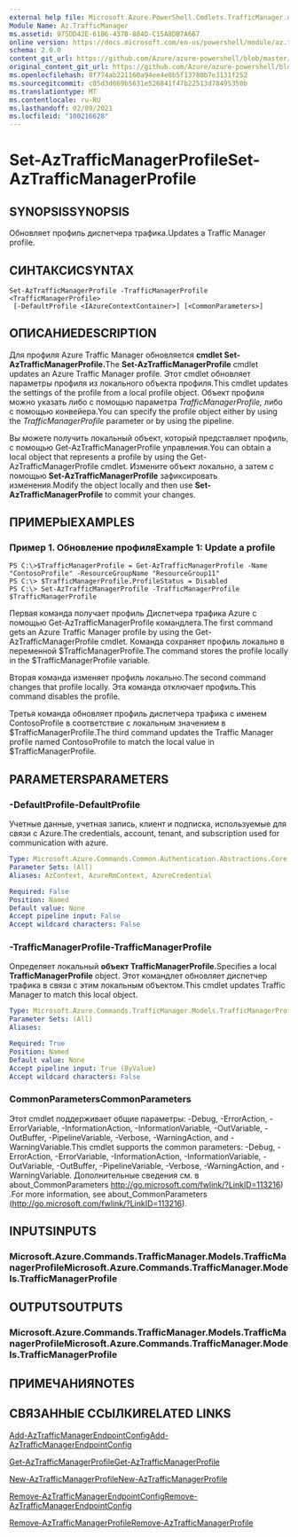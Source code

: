 ```yaml
---
external help file: Microsoft.Azure.PowerShell.Cmdlets.TrafficManager.dll-Help.xml
Module Name: Az.TrafficManager
ms.assetid: 975DD42E-61B6-437B-884D-C15A8DB7A667
online version: https://docs.microsoft.com/en-us/powershell/module/az.trafficmanager/set-aztrafficmanagerprofile
schema: 2.0.0
content_git_url: https://github.com/Azure/azure-powershell/blob/master/src/TrafficManager/TrafficManager/help/Set-AzTrafficManagerProfile.md
original_content_git_url: https://github.com/Azure/azure-powershell/blob/master/src/TrafficManager/TrafficManager/help/Set-AzTrafficManagerProfile.md
ms.openlocfilehash: 8f774ab221160a94ee4e8b5f13780b7e3131f252
ms.sourcegitcommit: c05d3d669b5631e526841f47b22513d78495350b
ms.translationtype: MT
ms.contentlocale: ru-RU
ms.lasthandoff: 02/09/2021
ms.locfileid: "100216628"
---
```

# <span data-ttu-id="36b58-101">Set-AzTrafficManagerProfile</span><span class="sxs-lookup"><span data-stu-id="36b58-101">Set-AzTrafficManagerProfile</span></span>

## <span data-ttu-id="36b58-102">SYNOPSIS</span><span class="sxs-lookup"><span data-stu-id="36b58-102">SYNOPSIS</span></span>
<span data-ttu-id="36b58-103">Обновляет профиль диспетчера трафика.</span><span class="sxs-lookup"><span data-stu-id="36b58-103">Updates a Traffic Manager profile.</span></span>

## <span data-ttu-id="36b58-104">СИНТАКСИС</span><span class="sxs-lookup"><span data-stu-id="36b58-104">SYNTAX</span></span>

```
Set-AzTrafficManagerProfile -TrafficManagerProfile <TrafficManagerProfile>
 [-DefaultProfile <IAzureContextContainer>] [<CommonParameters>]
```

## <span data-ttu-id="36b58-105">ОПИСАНИЕ</span><span class="sxs-lookup"><span data-stu-id="36b58-105">DESCRIPTION</span></span>
<span data-ttu-id="36b58-106">Для профиля Azure Traffic Manager обновляется **cmdlet Set-AzTrafficManagerProfile.**</span><span class="sxs-lookup"><span data-stu-id="36b58-106">The **Set-AzTrafficManagerProfile** cmdlet updates an Azure Traffic Manager profile.</span></span>
<span data-ttu-id="36b58-107">Этот cmdlet обновляет параметры профиля из локального объекта профиля.</span><span class="sxs-lookup"><span data-stu-id="36b58-107">This cmdlet updates the settings of the profile from a local profile object.</span></span>
<span data-ttu-id="36b58-108">Объект профиля можно указать либо с помощью параметра *TrafficManagerProfile,* либо с помощью конвейера.</span><span class="sxs-lookup"><span data-stu-id="36b58-108">You can specify the profile object either by using the *TrafficManagerProfile* parameter or by using the pipeline.</span></span>

<span data-ttu-id="36b58-109">Вы можете получить локальный объект, который представляет профиль, с помощью Get-AzTrafficManagerProfile управления.</span><span class="sxs-lookup"><span data-stu-id="36b58-109">You can obtain a local object that represents a profile by using the Get-AzTrafficManagerProfile cmdlet.</span></span>
<span data-ttu-id="36b58-110">Измените объект локально, а затем с помощью **Set-AzTrafficManagerProfile** зафиксировать изменения.</span><span class="sxs-lookup"><span data-stu-id="36b58-110">Modify the object locally and then use **Set-AzTrafficManagerProfile** to commit your changes.</span></span>

## <span data-ttu-id="36b58-111">ПРИМЕРЫ</span><span class="sxs-lookup"><span data-stu-id="36b58-111">EXAMPLES</span></span>

### <span data-ttu-id="36b58-112">Пример 1. Обновление профиля</span><span class="sxs-lookup"><span data-stu-id="36b58-112">Example 1: Update a profile</span></span>
```
PS C:\>$TrafficManagerProfile = Get-AzTrafficManagerProfile -Name "ContosoProfile" -ResourceGroupName "ResourceGroup11" 
PS C:\> $TrafficManagerProfile.ProfileStatus = Disabled
PS C:\> Set-AzTrafficManagerProfile -TrafficManagerProfile $TrafficManagerProfile
```

<span data-ttu-id="36b58-113">Первая команда получает профиль Диспетчера трафика Azure с помощью Get-AzTrafficManagerProfile командлета.</span><span class="sxs-lookup"><span data-stu-id="36b58-113">The first command gets an Azure Traffic Manager profile by using the Get-AzTrafficManagerProfile cmdlet.</span></span>
<span data-ttu-id="36b58-114">Команда сохраняет профиль локально в переменной $TrafficManagerProfile.</span><span class="sxs-lookup"><span data-stu-id="36b58-114">The command stores the profile locally in the $TrafficManagerProfile variable.</span></span>

<span data-ttu-id="36b58-115">Вторая команда изменяет профиль локально.</span><span class="sxs-lookup"><span data-stu-id="36b58-115">The second command changes that profile locally.</span></span>
<span data-ttu-id="36b58-116">Эта команда отключает профиль.</span><span class="sxs-lookup"><span data-stu-id="36b58-116">This command disables the profile.</span></span>

<span data-ttu-id="36b58-117">Третья команда обновляет профиль диспетчера трафика с именем ContosoProfile в соответствие с локальным значением в $TrafficManagerProfile.</span><span class="sxs-lookup"><span data-stu-id="36b58-117">The third command updates the Traffic Manager profile named ContosoProfile to match the local value in $TrafficManagerProfile.</span></span>

## <span data-ttu-id="36b58-118">PARAMETERS</span><span class="sxs-lookup"><span data-stu-id="36b58-118">PARAMETERS</span></span>

### <span data-ttu-id="36b58-119">-DefaultProfile</span><span class="sxs-lookup"><span data-stu-id="36b58-119">-DefaultProfile</span></span>
<span data-ttu-id="36b58-120">Учетные данные, учетная запись, клиент и подписка, используемые для связи с Azure.</span><span class="sxs-lookup"><span data-stu-id="36b58-120">The credentials, account, tenant, and subscription used for communication with azure.</span></span>

```yaml
Type: Microsoft.Azure.Commands.Common.Authentication.Abstractions.Core.IAzureContextContainer
Parameter Sets: (All)
Aliases: AzContext, AzureRmContext, AzureCredential

Required: False
Position: Named
Default value: None
Accept pipeline input: False
Accept wildcard characters: False
```

### <span data-ttu-id="36b58-121">-TrafficManagerProfile</span><span class="sxs-lookup"><span data-stu-id="36b58-121">-TrafficManagerProfile</span></span>
<span data-ttu-id="36b58-122">Определяет локальный **объект TrafficManagerProfile.**</span><span class="sxs-lookup"><span data-stu-id="36b58-122">Specifies a local **TrafficManagerProfile** object.</span></span>
<span data-ttu-id="36b58-123">Этот командлет обновляет диспетчер трафика в связи с этим локальным объектом.</span><span class="sxs-lookup"><span data-stu-id="36b58-123">This cmdlet updates Traffic Manager to match this local object.</span></span>

```yaml
Type: Microsoft.Azure.Commands.TrafficManager.Models.TrafficManagerProfile
Parameter Sets: (All)
Aliases:

Required: True
Position: Named
Default value: None
Accept pipeline input: True (ByValue)
Accept wildcard characters: False
```

### <span data-ttu-id="36b58-124">CommonParameters</span><span class="sxs-lookup"><span data-stu-id="36b58-124">CommonParameters</span></span>
<span data-ttu-id="36b58-125">Этот cmdlet поддерживает общие параметры: -Debug, -ErrorAction, -ErrorVariable, -InformationAction, -InformationVariable, -OutVariable, -OutBuffer, -PipelineVariable, -Verbose, -WarningAction, and -WarningVariable.</span><span class="sxs-lookup"><span data-stu-id="36b58-125">This cmdlet supports the common parameters: -Debug, -ErrorAction, -ErrorVariable, -InformationAction, -InformationVariable, -OutVariable, -OutBuffer, -PipelineVariable, -Verbose, -WarningAction, and -WarningVariable.</span></span> <span data-ttu-id="36b58-126">Дополнительные сведения см. в about_CommonParameters http://go.microsoft.com/fwlink/?LinkID=113216) .</span><span class="sxs-lookup"><span data-stu-id="36b58-126">For more information, see about_CommonParameters (http://go.microsoft.com/fwlink/?LinkID=113216).</span></span>

## <span data-ttu-id="36b58-127">INPUTS</span><span class="sxs-lookup"><span data-stu-id="36b58-127">INPUTS</span></span>

### <span data-ttu-id="36b58-128">Microsoft.Azure.Commands.TrafficManager.Models.TrafficManagerProfile</span><span class="sxs-lookup"><span data-stu-id="36b58-128">Microsoft.Azure.Commands.TrafficManager.Models.TrafficManagerProfile</span></span>

## <span data-ttu-id="36b58-129">OUTPUTS</span><span class="sxs-lookup"><span data-stu-id="36b58-129">OUTPUTS</span></span>

### <span data-ttu-id="36b58-130">Microsoft.Azure.Commands.TrafficManager.Models.TrafficManagerProfile</span><span class="sxs-lookup"><span data-stu-id="36b58-130">Microsoft.Azure.Commands.TrafficManager.Models.TrafficManagerProfile</span></span>

## <span data-ttu-id="36b58-131">ПРИМЕЧАНИЯ</span><span class="sxs-lookup"><span data-stu-id="36b58-131">NOTES</span></span>

## <span data-ttu-id="36b58-132">СВЯЗАННЫЕ ССЫЛКИ</span><span class="sxs-lookup"><span data-stu-id="36b58-132">RELATED LINKS</span></span>

[<span data-ttu-id="36b58-133">Add-AzTrafficManagerEndpointConfig</span><span class="sxs-lookup"><span data-stu-id="36b58-133">Add-AzTrafficManagerEndpointConfig</span></span>](./Add-AzTrafficManagerEndpointConfig.md)

[<span data-ttu-id="36b58-134">Get-AzTrafficManagerProfile</span><span class="sxs-lookup"><span data-stu-id="36b58-134">Get-AzTrafficManagerProfile</span></span>](./Get-AzTrafficManagerProfile.md)

[<span data-ttu-id="36b58-135">New-AzTrafficManagerProfile</span><span class="sxs-lookup"><span data-stu-id="36b58-135">New-AzTrafficManagerProfile</span></span>](./New-AzTrafficManagerProfile.md)

[<span data-ttu-id="36b58-136">Remove-AzTrafficManagerEndpointConfig</span><span class="sxs-lookup"><span data-stu-id="36b58-136">Remove-AzTrafficManagerEndpointConfig</span></span>](./Remove-AzTrafficManagerEndpointConfig.md)

[<span data-ttu-id="36b58-137">Remove-AzTrafficManagerProfile</span><span class="sxs-lookup"><span data-stu-id="36b58-137">Remove-AzTrafficManagerProfile</span></span>](./Remove-AzTrafficManagerProfile.md)


